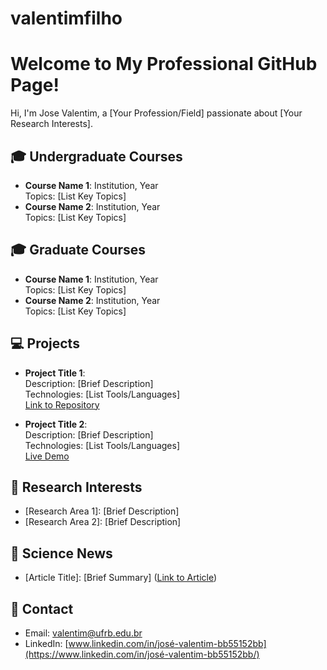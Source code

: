 # valentimfilho
# Welcome to My Professional GitHub Page!

Hi, I'm Jose Valentim, a [Your Profession/Field] passionate about [Your Research Interests].

## 🎓 Undergraduate Courses
- **Course Name 1**: Institution, Year  
  Topics: [List Key Topics]
- **Course Name 2**: Institution, Year  
  Topics: [List Key Topics]
## 🎓 Graduate Courses
- **Course Name 1**: Institution, Year  
  Topics: [List Key Topics]
- **Course Name 2**: Institution, Year  
  Topics: [List Key Topics]


## 💻 Projects
- **Project Title 1**:  
  Description: [Brief Description]  
  Technologies: [List Tools/Languages]  
  [Link to Repository](https://github.com/your-repo-link)

- **Project Title 2**:  
  Description: [Brief Description]  
  Technologies: [List Tools/Languages]  
  [Live Demo](https://your-demo-link)

## 🔬 Research Interests
- [Research Area 1]: [Brief Description]
- [Research Area 2]: [Brief Description]

## 📰 Science News
- [Article Title]: [Brief Summary] ([Link to Article](https://article-link))

## 📧 Contact
- Email: [valentim@ufrb.edu.br](mailto:your-email@example.com)
- LinkedIn: [www.linkedin.com/in/josé-valentim-bb55152bb](https://www.linkedin.com/in/josé-valentim-bb55152bb/)
